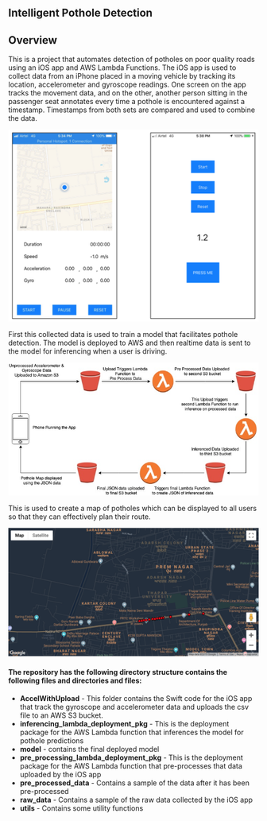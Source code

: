 
## Intelligent Pothole Detection
## Overview

This is a project that automates detection of potholes on poor quality roads using an iOS app and AWS Lambda Functions. The iOS app is used to collect data from an iPhone placed in a moving vehicle by tracking its location, accelerometer and gyroscope readings. One screen on the app tracks the movement data, and on the other, another person sitting in the passenger seat annotates every time a pothole is encountered against a timestamp. Timestamps from both sets are compared and used to combine the data.


<p align = "center">
<img src="https://github.com/aneeshjain/Pothole-Detection/blob/master/pics/App_screens.png" width="600">
</p>



First this collected data is used to train a model that facilitates pothole detection. The model is deployed to AWS and then realtime data is sent to the model for inferencing when a user is driving. 

<p align = "center">
<img src="https://github.com/aneeshjain/Pothole-Detection/blob/master/pics/Process%20Flow.jpg" width="600" class="center">
</p>

This is used to create a map of potholes which can be displayed to all users so that they can effectively plan their route.

<p align = "center">
<img src="https://github.com/aneeshjain/Pothole-Detection/blob/master/pics/map.png" width="600" class="center">
</p>

#### The repository has the following directory structure contains the following files and directories and files:

* **AccelWithUpload** - This folder contains the Swift code for the iOS app that track the gyroscope and accelerometer data and uploads the csv file to an AWS S3 bucket.
* **inferencing_lambda_deployment_pkg** - This is the deployment package for the AWS Lambda function that inferences the model for pothole predictions
* **model** - contains the final deployed model
* **pre_processing_lambda_deployment_pkg** - This is the deployment package for the AWS Lambda function that pre-processes that data uploaded by the iOS app
* **pre_processed_data** - Contains a sample of the data after it has been pre-processed
* **raw_data** - Contains a sample of the raw data collected by the iOS app
* **utils** - Contains some utility functions


